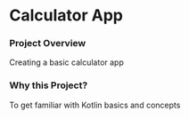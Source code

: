 # Calculator App
### Project Overview
Creating a basic calculator app

### Why this Project?
To get familiar with Kotlin basics and concepts

